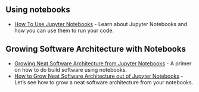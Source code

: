 ## Using notebooks

- [How To Use Jupyter Notebooks](https://www.codecademy.com/articles/how-to-use-jupyter-notebooks) - Learn about Jupyter Notebooks and how you can use them to run your code.

## Growing Software Architecture with Notebooks

- [Growing Neat Software Architecture from Jupyter Notebooks](https://www.youtube.com/watch?v=K4QN27IKr0g) - A primer on how to do build software using notebooks. 
- [How to Grow Neat Software Architecture out of Jupyter Notebooks](https://github.com/guillaume-chevalier/How-to-Grow-Neat-Software-Architecture-out-of-Jupyter-Notebooks) - Let’s see how to grow a neat software architecture from your notebooks.